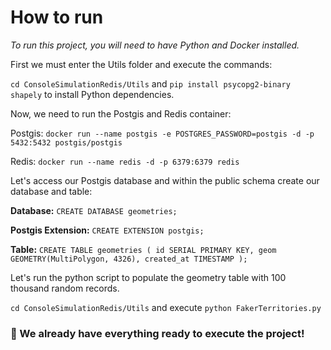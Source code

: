 # How to run

*To run this project, you will need to have Python and Docker installed.*

First we must enter the Utils folder and execute the commands:

`cd ConsoleSimulationRedis/Utils` and `pip install psycopg2-binary shapely` to install Python dependencies.

Now, we need to run the Postgis and Redis container:

Postgis:
`docker run --name postgis -e POSTGRES_PASSWORD=postgis -d -p 5432:5432 postgis/postgis`

Redis:
`docker run --name redis -d -p 6379:6379 redis`

Let's access our Postgis database and within the public schema create our database and table:

**Database:**
`CREATE DATABASE geometries;`

**Postgis Extension:**
`CREATE EXTENSION postgis;`

**Table:**
`
CREATE TABLE geometries (
    id SERIAL PRIMARY KEY,
    geom GEOMETRY(MultiPolygon, 4326),
    created_at TIMESTAMP
);
`

Let's run the python script to populate the geometry table with 100 thousand random records.

`cd ConsoleSimulationRedis/Utils` and execute `python FakerTerritories.py`

### 🚀 We already have everything ready to execute the project!

